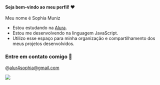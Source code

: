 #### Seja bem-vindo ao meu perfil! ❤

Meu nome é Sophia Muniz

- Estou estudando na [Alura](https://www.alura.com.br).
- Estou me desenvolvendo na linguagem JavaScript.
- Utilizo esse espaço para minha organização e compartilhamento dos meus projetos desenvolvidos.

 ### Entre em contato comigo 📧
 @alur4sophia@gmail.com 

![](https://media.tenor.com/HW81U7i5uywAAAAM/charles-leclerc.gif)
